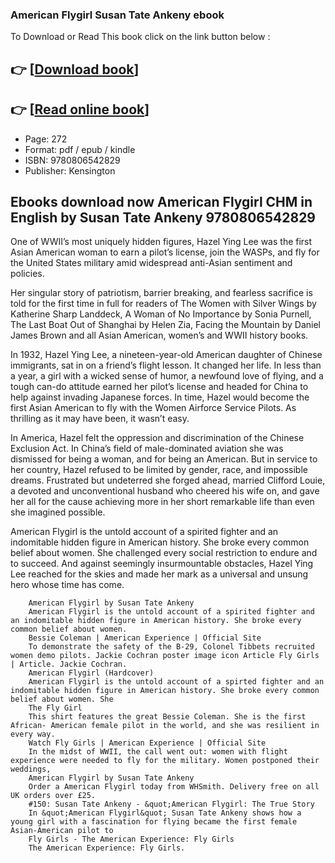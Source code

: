 ### American Flygirl Susan Tate Ankeny ebook

To Download or Read This book click on the link button below :

## 👉  [**[Download book](http://get-pdfs.com/download.php?group=book&from=github.com&id=707917&lnk=1060 "Download book")**]

## 👉  [**[Read online book](http://get-pdfs.com/download.php?group=book&from=github.com&id=707917&lnk=1060 "Read online book")**]


* Page: 272
* Format: pdf / epub / kindle
* ISBN: 9780806542829
* Publisher: Kensington



## Ebooks download now American Flygirl CHM in English by Susan Tate Ankeny 9780806542829



One of WWII’s most uniquely hidden figures, Hazel Ying Lee was the first Asian American woman to earn a pilot’s license, join the WASPs, and fly for the United States military amid widespread anti-Asian sentiment and policies.
 
 Her singular story of patriotism, barrier breaking, and fearless sacrifice is told for the first time in full for readers of The Women with Silver Wings by Katherine Sharp Landdeck, A Woman of No Importance by Sonia Purnell, The Last Boat Out of Shanghai by Helen Zia, Facing the Mountain by Daniel James Brown and all Asian American, women’s and WWII history books.
 
 In 1932, Hazel Ying Lee, a nineteen-year-old American daughter of Chinese immigrants, sat in on a friend’s flight lesson. It changed her life. In less than a year, a girl with a wicked sense of humor, a newfound love of flying, and a tough can-do attitude earned her pilot’s license and headed for China to help against invading Japanese forces. In time, Hazel would become the first Asian American to fly with the Women Airforce Service Pilots. As thrilling as it may have been, it wasn’t easy.
 
 In America, Hazel felt the oppression and discrimination of the Chinese Exclusion Act. In China’s field of male-dominated aviation she was dismissed for being a woman, and for being an American. But in service to her country, Hazel refused to be limited by gender, race, and impossible dreams. Frustrated but undeterred she forged ahead, married Clifford Louie, a devoted and unconventional husband who cheered his wife on, and gave her all for the cause achieving more in her short remarkable life than even she imagined possible.
 
 American Flygirl is the untold account of a spirited fighter and an indomitable hidden figure in American history. She broke every common belief about women. She challenged every social restriction to endure and to succeed. And against seemingly insurmountable obstacles, Hazel Ying Lee reached for the skies and made her mark as a universal and unsung hero whose time has come.


        American Flygirl by Susan Tate Ankeny
        American Flygirl is the untold account of a spirited fighter and an indomitable hidden figure in American history. She broke every common belief about women.
        Bessie Coleman | American Experience | Official Site
        To demonstrate the safety of the B-29, Colonel Tibbets recruited women demo pilots. Jackie Cochran poster image icon Article Fly Girls | Article. Jackie Cochran.
        American Flygirl (Hardcover)
        American Flygirl is the untold account of a spirted fighter and an indomitable hidden figure in American history. She broke every common belief about women. She 
        The Fly Girl
        This shirt features the great Bessie Coleman. She is the first African- American female pilot in the world, and she was resilient in every way.
        Watch Fly Girls | American Experience | Official Site
        In the midst of WWII, the call went out: women with flight experience were needed to fly for the military. Women postponed their weddings, 
        American Flygirl by Susan Tate Ankeny
        Order a American Flygirl today from WHSmith. Delivery free on all UK orders over £25.
        #150: Susan Tate Ankeny - &quot;American Flygirl: The True Story
        In &quot;American Flygirl&quot; Susan Tate Ankeny shows how a young girl with a fascination for flying became the first female Asian-American pilot to 
        Fly Girls - The American Experience: Fly Girls
        The American Experience: Fly Girls.
    




